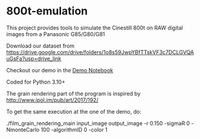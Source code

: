 # 800t-emulation
This project provides tools to simulate the Cinestill 800t on RAW digital images from a Panasonic G85/G80/G81

Download our dataset from
https://drive.google.com/drive/folders/1o8s59JwpYBfTTskVF3c7DCLGVQAuGsFa?usp=drive_link

Checkout our demo in the [Demo Notebook](demo.ipynb)

Coded for Python 3.10+

The grain rendering part of the program is inspired by http://www.ipol.im/pub/art/2017/192/

To get the same execution at the one of the demo, do:

./film_grain_rendering_main input_image output_image -r 0.150 -sigmaR 0 -NmonteCarlo 100 -algorithmID 0 -color 1
